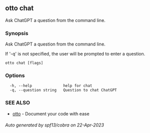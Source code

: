 ## otto chat

Ask ChatGPT a question from the command line.

### Synopsis

Ask ChatGPT a question from the command line.

If '-q' is not specified, the user will be prompted to enter a question.
	

```
otto chat [flags]
```

### Options

```
  -h, --help              help for chat
  -q, --question string   Question to chat ChatGPT
```

### SEE ALSO

* [otto](otto.md)	 - Document your code with ease

###### Auto generated by spf13/cobra on 22-Apr-2023

